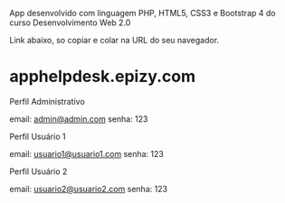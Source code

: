 App desenvolvido com linguagem PHP, HTML5, CSS3 e Bootstrap 4 do curso Desenvolvimento Web 2.0

Link abaixo, so copiar e colar na URL do seu navegador.

# apphelpdesk.epizy.com


Perfil Administrativo

email: admin@admin.com
senha: 123


Perfil Usuário 1

email: usuario1@usuario1.com
senha: 123


Perfil Usuário 2

email: usuario2@usuario2.com
senha: 123
